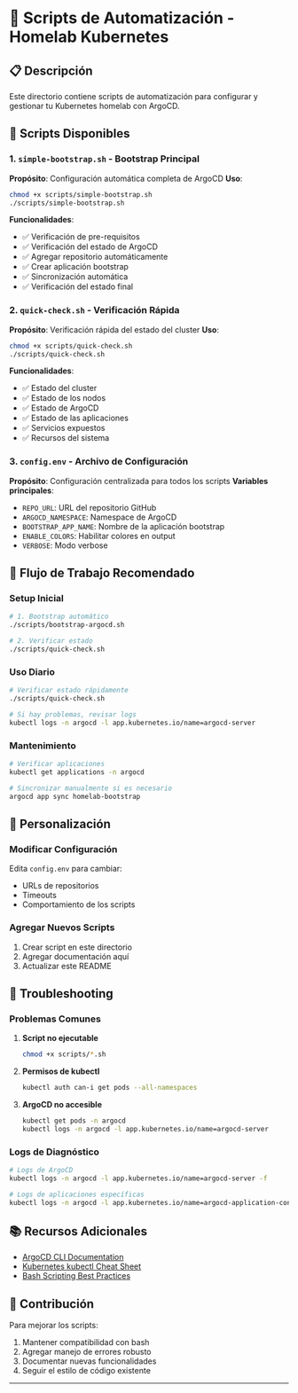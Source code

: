 # 🚀 Scripts de Automatización - Homelab Kubernetes

## 📋 **Descripción**

Este directorio contiene scripts de automatización para configurar y gestionar tu Kubernetes homelab con ArgoCD.

## 🎯 **Scripts Disponibles**

### **1. `simple-bootstrap.sh` - Bootstrap Principal**

**Propósito**: Configuración automática completa de ArgoCD
**Uso**:

```bash
chmod +x scripts/simple-bootstrap.sh
./scripts/simple-bootstrap.sh
```

**Funcionalidades**:

- ✅ Verificación de pre-requisitos
- ✅ Verificación del estado de ArgoCD
- ✅ Agregar repositorio automáticamente
- ✅ Crear aplicación bootstrap
- ✅ Sincronización automática
- ✅ Verificación del estado final

### **2. `quick-check.sh` - Verificación Rápida**

**Propósito**: Verificación rápida del estado del cluster
**Uso**:

```bash
chmod +x scripts/quick-check.sh
./scripts/quick-check.sh
```

**Funcionalidades**:

- ✅ Estado del cluster
- ✅ Estado de los nodos
- ✅ Estado de ArgoCD
- ✅ Estado de las aplicaciones
- ✅ Servicios expuestos
- ✅ Recursos del sistema

### **3. `config.env` - Archivo de Configuración**

**Propósito**: Configuración centralizada para todos los scripts
**Variables principales**:

- `REPO_URL`: URL del repositorio GitHub
- `ARGOCD_NAMESPACE`: Namespace de ArgoCD
- `BOOTSTRAP_APP_NAME`: Nombre de la aplicación bootstrap
- `ENABLE_COLORS`: Habilitar colores en output
- `VERBOSE`: Modo verbose

## 🚀 **Flujo de Trabajo Recomendado**

### **Setup Inicial**

```bash
# 1. Bootstrap automático
./scripts/bootstrap-argocd.sh

# 2. Verificar estado
./scripts/quick-check.sh
```

### **Uso Diario**

```bash
# Verificar estado rápidamente
./scripts/quick-check.sh

# Si hay problemas, revisar logs
kubectl logs -n argocd -l app.kubernetes.io/name=argocd-server
```

### **Mantenimiento**

```bash
# Verificar aplicaciones
kubectl get applications -n argocd

# Sincronizar manualmente si es necesario
argocd app sync homelab-bootstrap
```

## 🔧 **Personalización**

### **Modificar Configuración**

Edita `config.env` para cambiar:

- URLs de repositorios
- Timeouts
- Comportamiento de los scripts

### **Agregar Nuevos Scripts**

1. Crear script en este directorio
2. Agregar documentación aquí
3. Actualizar este README

## 🚨 **Troubleshooting**

### **Problemas Comunes**

1. **Script no ejecutable**

   ```bash
   chmod +x scripts/*.sh
   ```

2. **Permisos de kubectl**

   ```bash
   kubectl auth can-i get pods --all-namespaces
   ```

3. **ArgoCD no accesible**

   ```bash
   kubectl get pods -n argocd
   kubectl logs -n argocd -l app.kubernetes.io/name=argocd-server
   ```

### **Logs de Diagnóstico**

```bash
# Logs de ArgoCD
kubectl logs -n argocd -l app.kubernetes.io/name=argocd-server -f

# Logs de aplicaciones específicas
kubectl logs -n argocd -l app.kubernetes.io/name=argocd-application-controller
```

## 📚 **Recursos Adicionales**

- [ArgoCD CLI Documentation](https://argo-cd.readthedocs.io/en/stable/user-guide/commands/argocd/)
- [Kubernetes kubectl Cheat Sheet](https://kubernetes.io/docs/reference/kubectl/cheatsheet/)
- [Bash Scripting Best Practices](https://google.github.io/styleguide/shellguide.html)

## 🤝 **Contribución**

Para mejorar los scripts:

1. Mantener compatibilidad con bash
2. Agregar manejo de errores robusto
3. Documentar nuevas funcionalidades
4. Seguir el estilo de código existente

---
